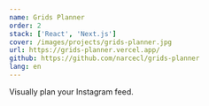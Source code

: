 ```yaml
---
name: Grids Planner
order: 2
stack: ['React', 'Next.js']
cover: /images/projects/grids-planner.jpg
url: https://grids-planner.vercel.app/
github: https://github.com/narcecl/grids-planner
lang: en
---
```


Visually plan your Instagram feed.
